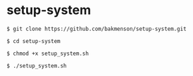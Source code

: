 # setup-system

    $ git clone https://github.com/bakmenson/setup-system.git

    $ cd setup-system

    $ chmod +x setup_system.sh

    $ ./setup_system.sh
